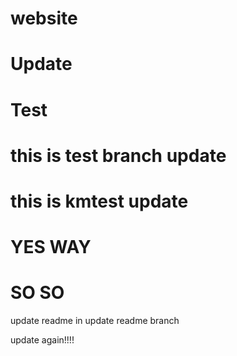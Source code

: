 # website

# Update

# Test

# this is test branch update

# this is kmtest update

# YES WAY

# SO SO




update readme in update readme branch


update again!!!!
